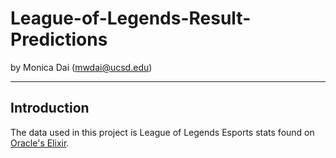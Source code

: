 # League-of-Legends-Result-Predictions

by Monica Dai (mwdai@ucsd.edu)

---

## Introduction

The data used in this project is League of Legends Esports stats found on [Oracle's Elixir]('https://oracleselixir.com/').